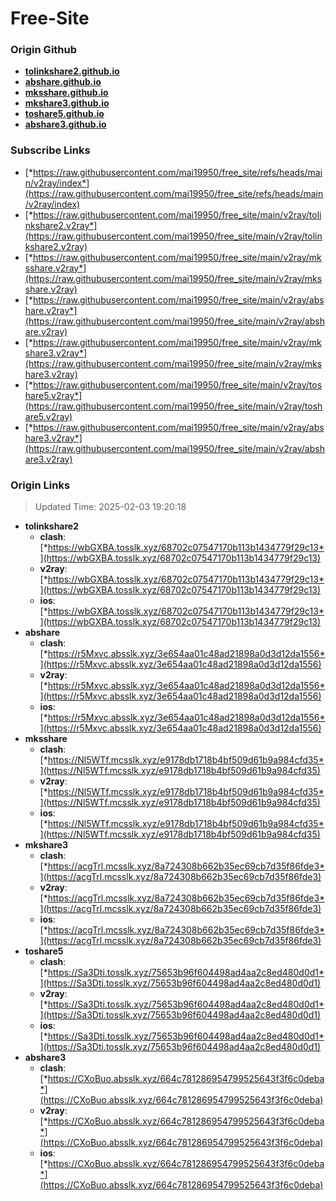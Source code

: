 # Free-Site

### Origin Github

- [**tolinkshare2.github.io**](https://github.com/tolinkshare2/tolinkshare2.github.io)
- [**abshare.github.io**](https://github.com/abshare/abshare.github.io)
- [**mksshare.github.io**](https://github.com/mksshare/mksshare.github.io)
- [**mkshare3.github.io**](https://github.com/mkshare3/mkshare3.github.io)
- [**toshare5.github.io**](https://github.com/toshare5/toshare5.github.io)
- [**abshare3.github.io**](https://github.com/abshare3/abshare3.github.io)

### Subscribe Links

- [*https://raw.githubusercontent.com/mai19950/free_site/refs/heads/main/v2ray/index*](https://raw.githubusercontent.com/mai19950/free_site/refs/heads/main/v2ray/index)
- [*https://raw.githubusercontent.com/mai19950/free_site/main/v2ray/tolinkshare2.v2ray*](https://raw.githubusercontent.com/mai19950/free_site/main/v2ray/tolinkshare2.v2ray)
- [*https://raw.githubusercontent.com/mai19950/free_site/main/v2ray/mksshare.v2ray*](https://raw.githubusercontent.com/mai19950/free_site/main/v2ray/mksshare.v2ray)
- [*https://raw.githubusercontent.com/mai19950/free_site/main/v2ray/abshare.v2ray*](https://raw.githubusercontent.com/mai19950/free_site/main/v2ray/abshare.v2ray)
- [*https://raw.githubusercontent.com/mai19950/free_site/main/v2ray/mkshare3.v2ray*](https://raw.githubusercontent.com/mai19950/free_site/main/v2ray/mkshare3.v2ray)
- [*https://raw.githubusercontent.com/mai19950/free_site/main/v2ray/toshare5.v2ray*](https://raw.githubusercontent.com/mai19950/free_site/main/v2ray/toshare5.v2ray)
- [*https://raw.githubusercontent.com/mai19950/free_site/main/v2ray/abshare3.v2ray*](https://raw.githubusercontent.com/mai19950/free_site/main/v2ray/abshare3.v2ray)

### Origin Links

> Updated Time: 2025-02-03 19:20:18

- **tolinkshare2**
  - **clash**: [*https://wbGXBA.tosslk.xyz/68702c07547170b113b1434779f29c13*](https://wbGXBA.tosslk.xyz/68702c07547170b113b1434779f29c13)
  - **v2ray**: [*https://wbGXBA.tosslk.xyz/68702c07547170b113b1434779f29c13*](https://wbGXBA.tosslk.xyz/68702c07547170b113b1434779f29c13)
  - **ios**: [*https://wbGXBA.tosslk.xyz/68702c07547170b113b1434779f29c13*](https://wbGXBA.tosslk.xyz/68702c07547170b113b1434779f29c13)
- **abshare**
  - **clash**: [*https://r5Mxvc.absslk.xyz/3e654aa01c48ad21898a0d3d12da1556*](https://r5Mxvc.absslk.xyz/3e654aa01c48ad21898a0d3d12da1556)
  - **v2ray**: [*https://r5Mxvc.absslk.xyz/3e654aa01c48ad21898a0d3d12da1556*](https://r5Mxvc.absslk.xyz/3e654aa01c48ad21898a0d3d12da1556)
  - **ios**: [*https://r5Mxvc.absslk.xyz/3e654aa01c48ad21898a0d3d12da1556*](https://r5Mxvc.absslk.xyz/3e654aa01c48ad21898a0d3d12da1556)
- **mksshare**
  - **clash**: [*https://Nl5WTf.mcsslk.xyz/e9178db1718b4bf509d61b9a984cfd35*](https://Nl5WTf.mcsslk.xyz/e9178db1718b4bf509d61b9a984cfd35)
  - **v2ray**: [*https://Nl5WTf.mcsslk.xyz/e9178db1718b4bf509d61b9a984cfd35*](https://Nl5WTf.mcsslk.xyz/e9178db1718b4bf509d61b9a984cfd35)
  - **ios**: [*https://Nl5WTf.mcsslk.xyz/e9178db1718b4bf509d61b9a984cfd35*](https://Nl5WTf.mcsslk.xyz/e9178db1718b4bf509d61b9a984cfd35)
- **mkshare3**
  - **clash**: [*https://acgTrl.mcsslk.xyz/8a724308b662b35ec69cb7d35f86fde3*](https://acgTrl.mcsslk.xyz/8a724308b662b35ec69cb7d35f86fde3)
  - **v2ray**: [*https://acgTrl.mcsslk.xyz/8a724308b662b35ec69cb7d35f86fde3*](https://acgTrl.mcsslk.xyz/8a724308b662b35ec69cb7d35f86fde3)
  - **ios**: [*https://acgTrl.mcsslk.xyz/8a724308b662b35ec69cb7d35f86fde3*](https://acgTrl.mcsslk.xyz/8a724308b662b35ec69cb7d35f86fde3)
- **toshare5**
  - **clash**: [*https://Sa3Dti.tosslk.xyz/75653b96f604498ad4aa2c8ed480d0d1*](https://Sa3Dti.tosslk.xyz/75653b96f604498ad4aa2c8ed480d0d1)
  - **v2ray**: [*https://Sa3Dti.tosslk.xyz/75653b96f604498ad4aa2c8ed480d0d1*](https://Sa3Dti.tosslk.xyz/75653b96f604498ad4aa2c8ed480d0d1)
  - **ios**: [*https://Sa3Dti.tosslk.xyz/75653b96f604498ad4aa2c8ed480d0d1*](https://Sa3Dti.tosslk.xyz/75653b96f604498ad4aa2c8ed480d0d1)
- **abshare3**
  - **clash**: [*https://CXoBuo.absslk.xyz/664c781286954799525643f3f6c0deba*](https://CXoBuo.absslk.xyz/664c781286954799525643f3f6c0deba)
  - **v2ray**: [*https://CXoBuo.absslk.xyz/664c781286954799525643f3f6c0deba*](https://CXoBuo.absslk.xyz/664c781286954799525643f3f6c0deba)
  - **ios**: [*https://CXoBuo.absslk.xyz/664c781286954799525643f3f6c0deba*](https://CXoBuo.absslk.xyz/664c781286954799525643f3f6c0deba)
